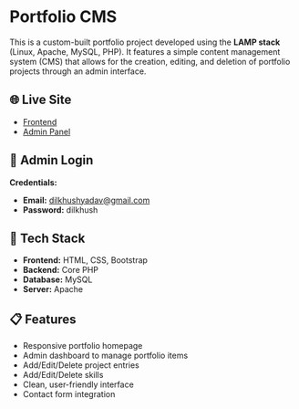 # Portfolio CMS

This is a custom-built portfolio project developed using the **LAMP stack** (Linux, Apache, MySQL, PHP). It features a simple content management system (CMS) that allows for the creation, editing, and deletion of portfolio projects through an admin interface.

## 🌐 Live Site

- [Frontend](https://dilkhushyadav.com/humber/cms/)
- [Admin Panel](https://dilkhushyadav.com/humber/cms/admin/)

## 🔐 Admin Login

**Credentials:**

- **Email:** dilkhushyadav@gmail.com  
- **Password:** dilkhush

## 🔧 Tech Stack

- **Frontend:** HTML, CSS, Bootstrap  
- **Backend:** Core PHP  
- **Database:** MySQL  
- **Server:** Apache

## 📋 Features

- Responsive portfolio homepage
- Admin dashboard to manage portfolio items
- Add/Edit/Delete project entries
- Add/Edit/Delete skills
- Clean, user-friendly interface
- Contact form integration